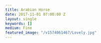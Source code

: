 ```yaml
---
title: Arabian Horse
date: 2017-11-01 07:00:00 Z
layout: single
keywords: []
medium: Fine
featured_image: "/v1574061467/Lovely.jpg"
---
```


